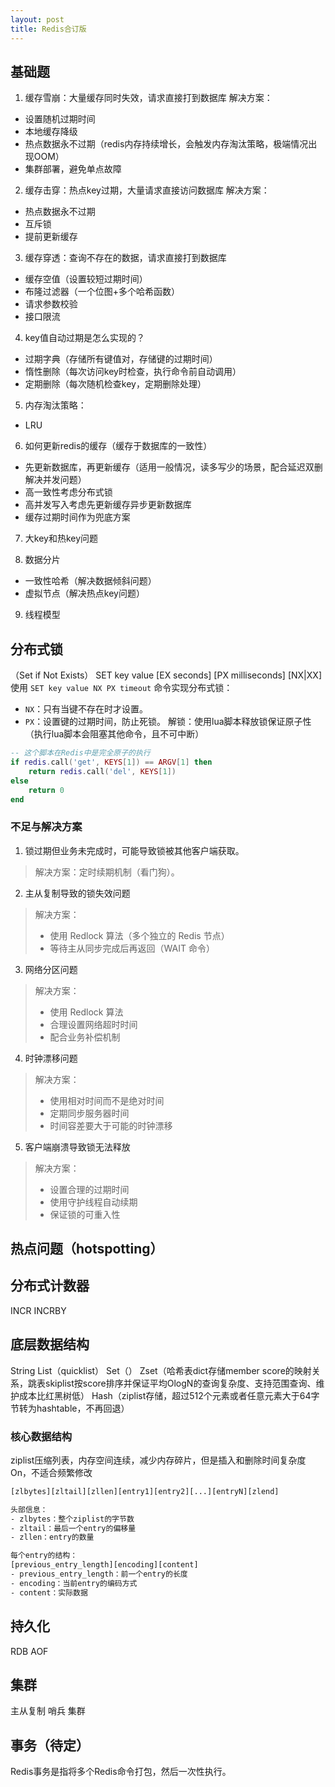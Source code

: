 ```yaml
---
layout: post
title: Redis合订版
---
```

## 基础题
1. 缓存雪崩：大量缓存同时失效，请求直接打到数据库
解决方案：
- 设置随机过期时间
- 本地缓存降级
- 热点数据永不过期（redis内存持续增长，会触发内存淘汰策略，极端情况出现OOM）
- 集群部署，避免单点故障

2. 缓存击穿：热点key过期，大量请求直接访问数据库
解决方案：
- 热点数据永不过期
- 互斥锁
- 提前更新缓存

3. 缓存穿透：查询不存在的数据，请求直接打到数据库
- 缓存空值（设置较短过期时间）
- 布隆过滤器（一个位图+多个哈希函数）
- 请求参数校验
- 接口限流

4. key值自动过期是怎么实现的？
- 过期字典（存储所有键值对，存储键的过期时间）
- 惰性删除（每次访问key时检查，执行命令前自动调用）
- 定期删除（每次随机检查key，定期删除处理）

5. 内存淘汰策略：
- LRU

6. 如何更新redis的缓存（缓存于数据库的一致性）
- 先更新数据库，再更新缓存（适用一般情况，读多写少的场景，配合延迟双删解决并发问题）
- 高一致性考虑分布式锁
- 高并发写入考虑先更新缓存异步更新数据库
- 缓存过期时间作为兜底方案

7. 大key和热key问题


8. 数据分片
- 一致性哈希（解决数据倾斜问题）
- 虚拟节点（解决热点key问题）

9. 线程模型



## 分布式锁
（Set if Not Exists）
SET key value [EX seconds] [PX milliseconds] [NX|XX]
  使用 `SET key value NX PX timeout` 命令实现分布式锁：
  - `NX`：只有当键不存在时才设置。
  - `PX`：设置键的过期时间，防止死锁。
  解锁：使用lua脚本释放锁保证原子性（执行lua脚本会阻塞其他命令，且不可中断）
```lua
-- 这个脚本在Redis中是完全原子的执行
if redis.call('get', KEYS[1]) == ARGV[1] then
    return redis.call('del', KEYS[1])
else
    return 0
end
```
### 不足与解决方案
1. 锁过期但业务未完成时，可能导致锁被其他客户端获取。
> 解决方案：定时续期机制（看门狗）。

2. 主从复制导致的锁失效问题
> 解决方案：
> - 使用 Redlock 算法（多个独立的 Redis 节点）
> - 等待主从同步完成后再返回（WAIT 命令）

3. 网络分区问题
> 解决方案：
> - 使用 Redlock 算法
> - 合理设置网络超时时间
> - 配合业务补偿机制

4. 时钟漂移问题
> 解决方案：
> - 使用相对时间而不是绝对时间
> - 定期同步服务器时间
> - 时间容差要大于可能的时钟漂移

5. 客户端崩溃导致锁无法释放
> 解决方案：
> - 设置合理的过期时间
> - 使用守护线程自动续期
> - 保证锁的可重入性

## 热点问题（hotspotting）


## 分布式计数器
INCR
INCRBY

## 底层数据结构
String
List（quicklist）
Set（）
Zset（哈希表dict存储member score的映射关系，跳表skiplist按score排序并保证平均OlogN的查询复杂度、支持范围查询、维护成本比红黑树低）
Hash（ziplist存储，超过512个元素或者任意元素大于64字节转为hashtable，不再回退）
### 核心数据结构
ziplist压缩列表，内存空间连续，减少内存碎片，但是插入和删除时间复杂度On，不适合频繁修改
```txt
[zlbytes][zltail][zllen][entry1][entry2][...][entryN][zlend]

头部信息：
- zlbytes：整个ziplist的字节数
- zltail：最后一个entry的偏移量
- zllen：entry的数量

每个entry的结构：
[previous_entry_length][encoding][content]
- previous_entry_length：前一个entry的长度
- encoding：当前entry的编码方式
- content：实际数据
```

## 持久化
RDB
AOF

## 集群
主从复制
哨兵
集群

## 事务（待定）
Redis事务是指将多个Redis命令打包，然后一次性执行。